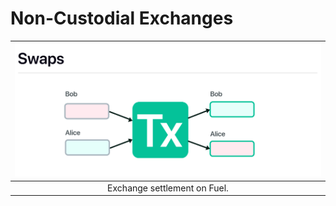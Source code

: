Non-Custodial Exchanges
===

| ![Swap](/assets/images/fig_swaps.png) |
| :-----------------------------------: |
|     Exchange settlement on Fuel.      |
